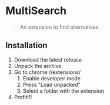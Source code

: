 # MultiSearch

> An extension to find alternatives

## Installation

1. Download the latest release
2. Unpack the archive
3. Go to chrome://extensions/
    1. Enable developer mode
    2. Press "Load unpacked"
    3. Select a folder with the extension
4. Profit!!!
